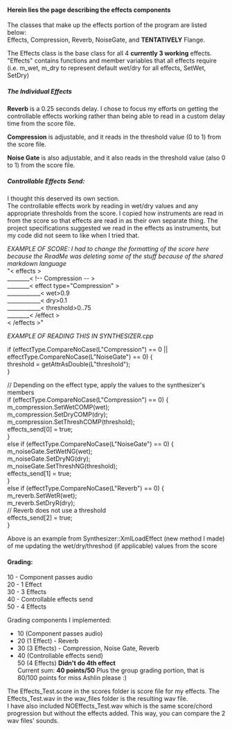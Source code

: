 #### Herein lies the page describing the effects components

The classes that make up the effects portion of the program are listed below:  
Effects, Compression, Reverb, NoiseGate, and **TENTATIVELY** Flange.  

The Effects class is the base class for all 4 **currently 3 working** effects. "Effects" contains functions and member variables that all effects require (i.e. m_wet, m_dry to represent default wet/dry for all effects, SetWet, SetDry)  

##### The Individual Effects

**Reverb** is a 0.25 seconds delay. I chose to focus my efforts on getting the controllable effects working rather than being able to read in a custom delay time from the score file.  

**Compression** is adjustable, and it reads in the threshold value (0 to 1) from the score file.  

**Noise Gate** is also adjustable, and it also reads in the threshold value (also 0 to 1) from the score file.  

##### Controllable Effects Send:  
I thought this deserved its own section.  
The controllable effects work by reading in wet/dry values and any appropriate thresholds from the score. I copied how instruments are read in from the score so that effects are read in as their own separate thing. The project specifications suggested we read in the effects as instruments, but my code did not seem to like when I tried that.  

*EXAMPLE OF SCORE: I had to change the formatting of the score here because the ReadMe was deleting some of the stuff because of the shared markdown language*  
"< effects >  
________< !-- Compression -- >  
________< effect type="Compression" >  
____________< wet>0.9</wet >  
____________< dry>0.1</dry >  
____________< threshold>0..75</threshold >  
________< /effect >  
< /effects >"  

*EXAMPLE OF READING THIS IN SYNTHESIZER.cpp*  

if (effectType.CompareNoCase(L"Compression") == 0 || effectType.CompareNoCase(L"NoiseGate") == 0) {  
    threshold = getAttrAsDouble(L"threshold");  
}  

// Depending on the effect type, apply the values to the synthesizer's members  
if (effectType.CompareNoCase(L"Compression") == 0) {  
    m_compression.SetWetCOMP(wet);  
    m_compression.SetDryCOMP(dry);  
    m_compression.SetThreshCOMP(threshold);  
    effects_send[0] = true;  
}  
else if (effectType.CompareNoCase(L"NoiseGate") == 0) {  
    m_noiseGate.SetWetNG(wet);  
    m_noiseGate.SetDryNG(dry);  
    m_noiseGate.SetThreshNG(threshold);  
    effects_send[1] = true;  
}  
else if (effectType.CompareNoCase(L"Reverb") == 0) {  
    m_reverb.SetWetR(wet);  
    m_reverb.SetDryR(dry);  
    // Reverb does not use a threshold  
    effects_send[2] = true;  
}  

Above is an example from Synthesizer::XmlLoadEffect (new method I made) of me updating the wet/dry/threshod (if applicable) values from the score

#### Grading:  
10 - Component passes audio  
20 - 1 Effect  
30 - 3 Effects  
40 - Controllable effects send  
50 - 4 Effects  

Grading components I implemented:
+ 10 (Component passes audio)  
+ 20 (1 Effect)  - Reverb
+ 30 (3 Effects) - Compression, Noise Gate, Reverb
+ 40 (Controllable effects send)  
50 (4 Effects) **Didn't do 4th effect**  
Current sum: **40 points/50**
Plus the group grading portion, that is 80/100 points for miss Ashlin please :)  

The Effects_Test.score in the scores folder is score file for my effects. The Effects_Test.wav in the wav_files folder is the resulting wav file.  
I have also included NOEffects_Test.wav which is the same score/chord progression but without the effects added. This way, you can compare the 2 wav files' sounds.
